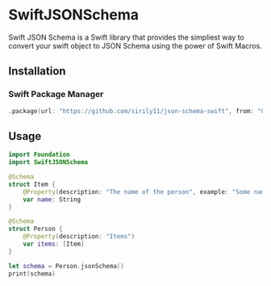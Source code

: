 # SwiftJSONSchema

Swift JSON Schema is a Swift library that provides the simpliest way to convert your swift object to JSON Schema
using the power of Swift Macros.

## Installation

### Swift Package Manager

```swift
.package(url: "https://github.com/sirily11/json-schema-swift", from: "0.1.0")
```

## Usage

```swift
import Foundation
import SwiftJSONSchema

@Schema
struct Item {
    @Property(description: "The name of the person", example: "Some name")
    var name: String
}

@Schema
struct Person {
    @Property(description: "Items")
    var items: [Item]
}

let schema = Person.jsonSchema()
print(schema)
```
